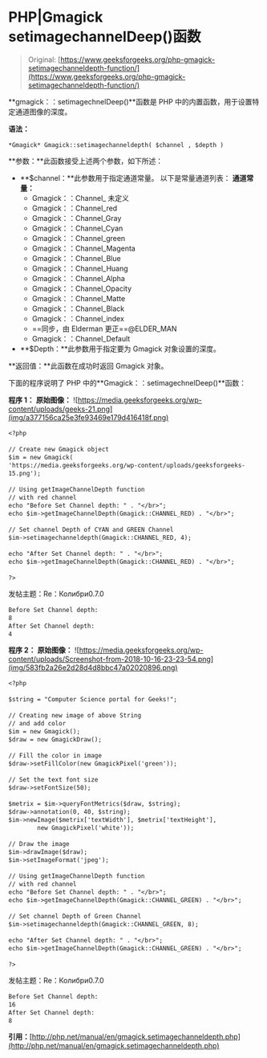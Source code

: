 # PHP|Gmagick setimagechannelDeep()函数

> Original: [https://www.geeksforgeeks.org/php-gmagick-setimagechanneldepth-function/](https://www.geeksforgeeks.org/php-gmagick-setimagechanneldepth-function/)

**gmagick：：setimagechnelDeep()**函数是 PHP 中的内置函数，用于设置特定通道图像的深度。

**语法：**

```
*Gmagick* Gmagick::setimagechanneldepth( $channel , $depth )
```

**参数：**此函数接受上述两个参数，如下所述：

*   **$channel：**此参数用于指定通道常量。 以下是常量通道列表：
    **通道常量：**
    *   Gmagick：：Channel_ 未定义
    *   Gmagick：：Channel_red
    *   Gmagick：：Channel_Gray
    *   Gmagick：：Channel_Cyan
    *   Gmagick：：Channel_green
    *   Gmagick：：Channel_Magenta
    *   Gmagick：：Channel_Blue
    *   Gmagick：：Channel_Huang
    *   Gmagick：：Channel_Alpha
    *   Gmagick：：Channel_Opacity
    *   Gmagick：：Channel_Matte
    *   Gmagick：：Channel_Black
    *   Gmagick：：Channel_index
    *   ==同步，由 Elderman 更正==@ELDER_MAN
    *   Gmagick：：Channel_Default
*   **$Depth：**此参数用于指定要为 Gmagick 对象设置的深度。

**返回值：**此函数在成功时返回 Gmagick 对象。

下面的程序说明了 PHP 中的**Gmagick：：setimagechnelDeep()**函数：

**程序 1：**
**原始图像：**
![https://media.geeksforgeeks.org/wp-content/uploads/geeks-21.png](img/a377156ca25e3fe93469e179d416418f.png)

```
<?php

// Create new Gmagick object
$im = new Gmagick(
'https://media.geeksforgeeks.org/wp-content/uploads/geeksforgeeks-15.png');

// Using getImageChannelDepth function
// with red channel
echo "Before Set Channel depth: " . "</br>";
echo $im->getImageChannelDepth(Gmagick::CHANNEL_RED) . "</br>";

// Set channel Depth of CYAN and GREEN Channel
$im->setimagechanneldepth(Gmagick::CHANNEL_RED, 4);

echo "After Set Channel depth: " . "</br>";
echo $im->getImageChannelDepth(Gmagick::CHANNEL_RED) . "</br>";

?>
```

发帖主题：Re：Колибри0.7.0

```
Before Set Channel depth:
8
After Set Channel depth:
4

```

**程序 2：**
**原始图像：**
![https://media.geeksforgeeks.org/wp-content/uploads/Screenshot-from-2018-10-16-23-23-54.png](img/583fb2a26e2d28d4d8bbc47a02020896.png)

```
<?php 

$string = "Computer Science portal for Geeks!"; 

// Creating new image of above String 
// and add color
$im = new Gmagick(); 
$draw = new GmagickDraw(); 

// Fill the color in image 
$draw->setFillColor(new GmagickPixel('green')); 

// Set the text font size 
$draw->setFontSize(50); 

$metrix = $im->queryFontMetrics($draw, $string); 
$draw->annotation(0, 40, $string); 
$im->newImage($metrix['textWidth'], $metrix['textHeight'], 
        new GmagickPixel('white')); 

// Draw the image         
$im->drawImage($draw); 
$im->setImageFormat('jpeg'); 

// Using getImageChannelDepth function
// with red channel
echo "Before Set Channel depth: " . "</br>";
echo $im->getImageChannelDepth(Gmagick::CHANNEL_GREEN) . "</br>";

// Set channel Depth of Green Channel
$im->setimagechanneldepth(Gmagick::CHANNEL_GREEN, 8);

echo "After Set Channel depth: " . "</br>";
echo $im->getImageChannelDepth(Gmagick::CHANNEL_GREEN) . "</br>";

?>
```

发帖主题：Re：Колибри0.7.0

```
Before Set Channel depth:
16
After Set Channel depth:
8

```

**引用：**[http://php.net/manual/en/gmagick.setimagechanneldepth.php](http://php.net/manual/en/gmagick.setimagechanneldepth.php)